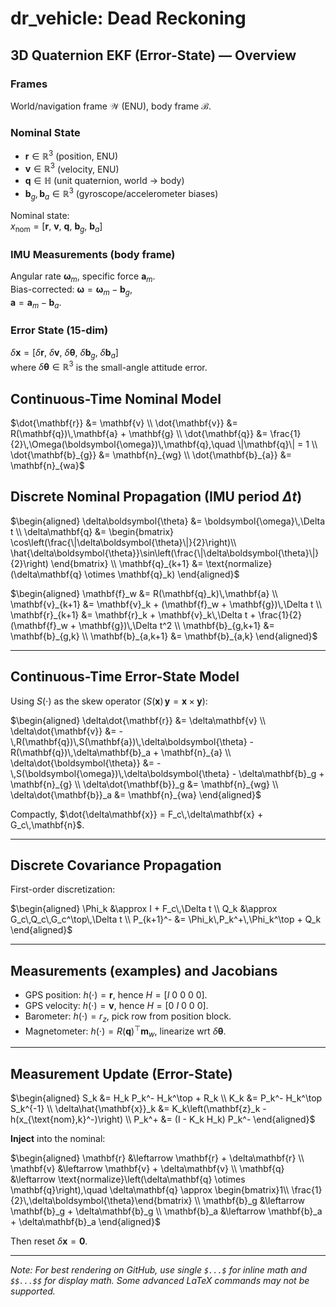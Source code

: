 # dr_vehicle: Dead Reckoning  
## 3D Quaternion EKF (Error-State) — Overview

### Frames
World/navigation frame $\mathcal{W}$ (ENU), body frame $\mathcal{B}$.

### Nominal State
- $\mathbf{r} \in \mathbb{R}^3$ (position, ENU)
- $\mathbf{v} \in \mathbb{R}^3$ (velocity, ENU)
- $\mathbf{q} \in \mathbb{H}$ (unit quaternion, world $\to$ body)
- $\mathbf{b}_g, \mathbf{b}_a \in \mathbb{R}^3$ (gyroscope/accelerometer biases)

Nominal state:  
$x_{\text{nom}} = [\mathbf{r},\ \mathbf{v},\ \mathbf{q},\ \mathbf{b}_g,\ \mathbf{b}_a]$

### IMU Measurements (body frame)
Angular rate $\boldsymbol{\omega}_m$, specific force $\mathbf{a}_m$.  
Bias-corrected: $\boldsymbol{\omega} = \boldsymbol{\omega}_m - \mathbf{b}_g$,  
$\mathbf{a} = \mathbf{a}_m - \mathbf{b}_a$.

### Error State (15-dim)
$\delta \mathbf{x} = [\delta\mathbf{r},\ \delta\mathbf{v},\ \delta\boldsymbol{\theta},\ \delta\mathbf{b}_g,\ \delta\mathbf{b}_a]$  
where $\delta\boldsymbol{\theta} \in \mathbb{R}^3$ is the small-angle attitude error.


## Continuous-Time Nominal Model


$\dot{\mathbf{r}} &= \mathbf{v} \\
\dot{\mathbf{v}} &= R(\mathbf{q})\,\mathbf{a} + \mathbf{g} \\
\dot{\mathbf{q}} &= \frac{1}{2}\,\Omega(\boldsymbol{\omega})\,\mathbf{q},\quad \|\mathbf{q}\| = 1 \\
\dot{\mathbf{b}_{g}} &= \mathbf{n}_{wg} \\
\dot{\mathbf{b}_{a}} &= \mathbf{n}_{wa}$

## Discrete Nominal Propagation (IMU period $\Delta t$)

$\begin{aligned}
\delta\boldsymbol{\theta} &= \boldsymbol{\omega}\,\Delta t \\
\delta\mathbf{q} &=
\begin{bmatrix}
\cos\left(\frac{\|\delta\boldsymbol{\theta}\|}{2}\right)\\
\hat{\delta\boldsymbol{\theta}}\sin\left(\frac{\|\delta\boldsymbol{\theta}\|}{2}\right)
\end{bmatrix} \\
\mathbf{q}_{k+1} &= \text{normalize}(\delta\mathbf{q} \otimes \mathbf{q}_k)
\end{aligned}$

$\begin{aligned}
\mathbf{f}_w &= R(\mathbf{q}_k)\,\mathbf{a} \\
\mathbf{v}_{k+1} &= \mathbf{v}_k + (\mathbf{f}_w + \mathbf{g})\,\Delta t \\
\mathbf{r}_{k+1} &= \mathbf{r}_k + \mathbf{v}_k\,\Delta t + \frac{1}{2}(\mathbf{f}_w + \mathbf{g})\,\Delta t^2 \\
\mathbf{b}_{g,k+1} &= \mathbf{b}_{g,k} \\
\mathbf{b}_{a,k+1} &= \mathbf{b}_{a,k}
\end{aligned}$

---

## Continuous-Time Error-State Model

Using $S(\cdot)$ as the skew operator ($S(\mathbf{x})\,\mathbf{y} = \mathbf{x} \times \mathbf{y}$):

$\begin{aligned}
\delta\dot{\mathbf{r}} &= \delta\mathbf{v} \\
\delta\dot{\mathbf{v}} &= -\,R(\mathbf{q})\,S(\mathbf{a})\,\delta\boldsymbol{\theta} - R(\mathbf{q})\,\delta\mathbf{b}_a + \mathbf{n}_{a} \\
\delta\dot{\boldsymbol{\theta}} &= -\,S(\boldsymbol{\omega})\,\delta\boldsymbol{\theta} - \delta\mathbf{b}_g + \mathbf{n}_{g} \\
\delta\dot{\mathbf{b}}_g &= \mathbf{n}_{wg} \\
\delta\dot{\mathbf{b}}_a &= \mathbf{n}_{wa}
\end{aligned}$

Compactly, $\dot{\delta\mathbf{x}} = F_c\,\delta\mathbf{x} + G_c\,\mathbf{n}$.

---

## Discrete Covariance Propagation

First-order discretization:

$\begin{aligned}
\Phi_k &\approx I + F_c\,\Delta t \\
Q_k &\approx G_c\,Q_c\,G_c^\top\,\Delta t \\
P_{k+1}^- &= \Phi_k\,P_k^+\,\Phi_k^\top + Q_k
\end{aligned}$

---

## Measurements (examples) and Jacobians

- GPS position: $h(\cdot)=\mathbf{r}$, hence $H=[I\ 0\ 0\ 0\ 0]$.
- GPS velocity: $h(\cdot)=\mathbf{v}$, hence $H=[0\ I\ 0\ 0\ 0]$.
- Barometer: $h(\cdot)=r_z$, pick row from position block.
- Magnetometer: $h(\cdot)=R(\mathbf{q})^\top \mathbf{m}_w$, linearize wrt $\delta\boldsymbol{\theta}$.

---

## Measurement Update (Error-State)

$\begin{aligned}
S_k &= H_k P_k^- H_k^\top + R_k \\
K_k &= P_k^- H_k^\top S_k^{-1} \\
\delta\hat{\mathbf{x}}_k &= K_k\left(\mathbf{z}_k - h(x_{\text{nom},k}^-)\right) \\
P_k^+ &= (I - K_k H_k) P_k^-
\end{aligned}$

**Inject** into the nominal:

$\begin{aligned}
\mathbf{r} &\leftarrow \mathbf{r} + \delta\mathbf{r} \\
\mathbf{v} &\leftarrow \mathbf{v} + \delta\mathbf{v} \\
\mathbf{q} &\leftarrow \text{normalize}\left(\delta\mathbf{q} \otimes \mathbf{q}\right),\quad \delta\mathbf{q} \approx \begin{bmatrix}1\\ \frac{1}{2}\,\delta\boldsymbol{\theta}\end{bmatrix} \\
\mathbf{b}_g &\leftarrow \mathbf{b}_g + \delta\mathbf{b}_g \\
\mathbf{b}_a &\leftarrow \mathbf{b}_a + \delta\mathbf{b}_a
\end{aligned}$

Then reset $\delta\mathbf{x} = \mathbf{0}$.

---

*Note: For best rendering on GitHub, use single `$...$` for inline math and `$$...$$` for display math. Some advanced LaTeX commands may not be supported.*